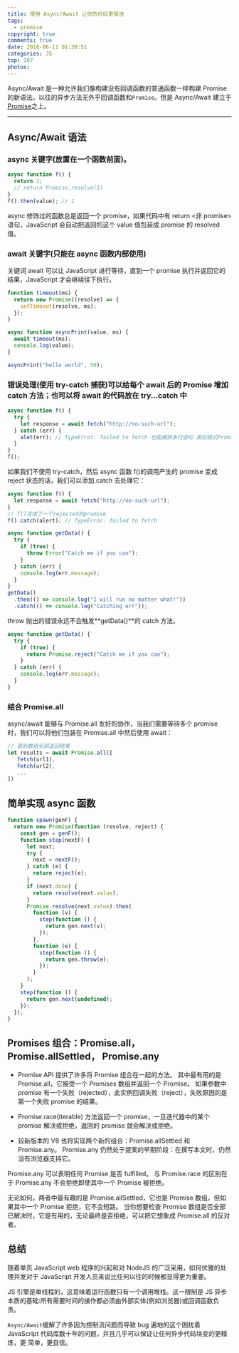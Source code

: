```yaml
---
title: 使用 Async/Await 让你的代码更简洁
tags:
  - promise
copyright: true
comments: true
date: 2018-06-11 01:30:51
categories: JS
top: 107
photos:
---
```


Async/Await 是一种允许我们像构建没有回调函数的普通函数一样构建 Promise 的新语法。以往的异步方法无外乎回调函数和`Promise`。但是 Async/Await 建立于[Promise](https://mydearest.cn/createPromise.html)之上。

---

<!-- more -->

## Async/Await 语法

### async 关键字(放置在一个函数前面)。

```javascript
async function f() {
  return 1;
  // return Promise.resolve(1)
}
f().then(value); // 1
```

async 修饰过的函数总是返回一个 promise，如果代码中有 return <非 promise>语句，JavaScript 会自动把返回的这个 value 值包装成 promise 的 resolved 值。

### await 关键字(只能在 async 函数内部使用)

关键词 await 可以让 JavaScript 进行等待，直到一个 promise 执行并返回它的结果，JavaScript 才会继续往下执行。

```javascript
function timeout(ms) {
  return new Promise((resolve) => {
    setTimeout(resolve, ms);
  });
}

async function asyncPrint(value, ms) {
  await timeout(ms);
  console.log(value);
}

asyncPrint("hello world", 50);
```

### 错误处理(使用 try-catch 捕获)可以给每个 await 后的 Promise 增加 catch 方法；也可以将 await 的代码放在 try...catch 中

```javascript
async function f() {
  try {
    let response = await fetch("http://no-such-url");
  } catch (err) {
    alet(err); // TypeError: failed to fetch 也能捕获多行语句 类似链式Promise最后的单个catch函数
  }
}
f();
```

如果我们不使用 try-catch，然后 async 函数 f()的调用产生的 promise 变成 reject 状态的话，我们可以添加.catch 去处理它：

```javascript
async function f() {
  let response = await fetch("http://no-such-url");
}
// f()变成了一个rejected的promise
f().catch(alert); // TypeError: failed to fetch
```

```js
async function getData() {
  try {
    if (true) {
      throw Error("Catch me if you can");
    }
  } catch (err) {
    console.log(err.message);
  }
}
getData()
  .then(() => console.log("I will run no matter what!"))
  .catch(() => console.log("Catching err"));
```

throw 抛出的错误永远不会触发**getData()**的 catch 方法。

```js
async function getData() {
  try {
    if (true) {
      return Promise.reject("Catch me if you can");
    }
  } catch (err) {
    console.log(err.message);
  }
}
```

### 结合 Promise.all

async/await 能够与 Promise.all 友好的协作，当我们需要等待多个 promise 时，我们可以将他们包装在 Promise.all 中然后使用 await：

```javascript
// 直到数组全部返回结果
let results = await Promise.all([
   fetch(url1),
   fetch(url2),
   ...
])
```

## 简单实现 async 函数

```js
function spawn(genF) {
  return new Promise(function (resolve, reject) {
    const gen = genF();
    function step(nextF) {
      let next;
      try {
        next = nextF();
      } catch (e) {
        return reject(e);
      }
      if (next.done) {
        return resolve(next.value);
      }
      Promise.resolve(next.value).then(
        function (v) {
          step(function () {
            return gen.next(v);
          });
        },
        function (e) {
          step(function () {
            return gen.throw(e);
          });
        }
      );
    }
    step(function () {
      return gen.next(undefined);
    });
  });
}
```

## Promises 组合：Promise.all，Promise.allSettled， Promise.any

- Promise API 提供了许多将 Promise 组合在一起的方法。 其中最有用的是 Promise.all，它接受一个 Promises 数组并返回一个 Promise。 如果参数中 promise 有一个失败（rejected），此实例回调失败（reject），失败原因的是第一个失败 promise 的结果。

- Promise.race(iterable) 方法返回一个 promise，一旦迭代器中的某个 promise 解决或拒绝，返回的 promise 就会解决或拒绝。

- 较新版本的 V8 也将实现两个新的组合：Promise.allSettled 和 Promise.any。 Promise.any 仍然处于提案的早期阶段：在撰写本文时，仍然没有浏览器支持它。

Promise.any 可以表明任何 Promise 是否 fulfilled。 与 Promise.race 的区别在于 Promise.any 不会拒绝即使其中一个 Promise 被拒绝。

无论如何，两者中最有趣的是 Promise.allSettled，它也是 Promise 数组，但如果其中一个 Promise 拒绝，它不会短路。 当你想要检查 Promise 数组是否全部已解决时，它是有用的，无论最终是否拒绝，可以把它想象成 Promise.all 的反对者。

## 总结

随着单页 JavaScript web 程序的兴起和对 NodeJS 的广泛采用，如何优雅的处理并发对于 JavaScript 开发人员来说比任何以往的时候都显得更为重要。

JS 引擎是单线程的，这意味着运行函数只有一个调用堆栈。这一限制是 JS 异步本质的基础:所有需要时间的操作都必须由外部实体(例如浏览器)或回调函数负责。

`Async/Await`缓解了许多因为控制流问题而导致 bug 遍地的这个困扰着 JavaScript 代码库数十年的问题，并且几乎可以保证让任何异步代码块变的更精炼，更
简单，更自信。
